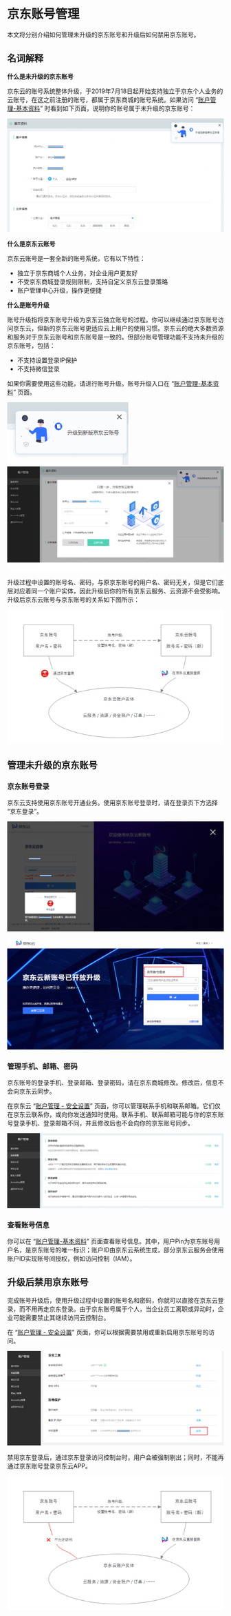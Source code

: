 # 京东账号管理

本文将分别介绍如何管理未升级的京东账号和升级后如何禁用京东账号。

## 名词解释
**什么是未升级的京东账号**

京东云的账号系统整体升级，于2019年7月18日起开始支持独立于京东个人业务的云账号，在这之前注册的账号，都属于京东商城的账号系统。如果访问 “[账户管理-基本资料](https://uc.jdcloud.com/account/basic-info)” 时看到如下页面，说明你的账号属于未升级的京东账号：

![](../../../image/User/Account-Mgmt/jdInfo1.PNG)

**什么是京东云账号**

京东云账号是一套全新的账号系统，它有以下特性：
* 独立于京东商城个人业务，对企业用户更友好
* 不受京东商城登录规则限制，支持自定义京东云登录策略
* 账户管理中心升级，操作更便捷

**什么是账号升级**

账号升级指将京东账号升级为京东云独立账号的过程。你可以继续通过京东账号访问京东云，但新的京东云账号更适应云上用户的使用习惯。京东云的绝大多数资源和服务对于京东云账号和京东账号是一致的。但部分账号管理功能不支持未升级的京东账号，包括：
* 不支持设置登录IP保护
* 不支持微信登录

如果你需要使用这些功能，请进行账号升级。账号升级入口在 “[账户管理-基本资料](https://uc.jdcloud.com/account/basic-info)” 页面。

![](../../../image/User/Account-Mgmt/uc-upgrade0.PNG)
![](../../../image/User/Account-Mgmt/uc-upgrade1.PNG)

升级过程中设置的账号名、密码，与原京东账号的用户名、密码无关，但是它们底层对应着同一个账户实体，因此升级后你的所有京东云服务、云资源不会受影响。升级后京东云账号与京东账号的关系如下图所示：

![](../../../image/User/Account-Mgmt/relationship.png)

## 管理未升级的京东账号
### 京东账号登录

京东云支持使用京东账号开通业务。使用京东账号登录时，请在登录页下方选择 “京东登录”。

![](../../../image/User/Account-Mgmt/login2-1030.png)

![](../../../image/User/Account-Mgmt/log4.png)

### 管理手机、邮箱、密码

京东账号的登录手机、登录邮箱、登录密码，请在京东商城修改。修改后，信息不会向京东云同步。

在京东云 “[账户管理 - 安全设置](https://uc.jdcloud.com/account/security-settings)” 页面，你可以管理联系手机和联系邮箱。它们仅在京东云联系你，或向你发送通知时使用。联系手机、联系邮箱可能与你的京东账号登录手机、登录邮箱不同，并且修改后也不会向你的京东账号同步。

![](../../../image/User/Account-Mgmt/safe8.PNG)

### 查看账号信息

你可以在 “[账户管理-基本资料](https://uc.jdcloud.com/account/basic-info)” 页面查看账号信息。其中，用户Pin为京东账号用户名，是京东账号的唯一标识；账户ID由京东云系统生成，部分京东云服务会使用账户ID实现账号间授权，例如访问控制（IAM）。

## 升级后禁用京东账号

完成账号升级后，使用升级过程中设置的账号名和密码，你就可以直接在京东云登录，而不用再走京东登录。由于京东账号属于个人，当企业员工离职或异动时，企业可能需要禁止其继续访问云控制台。

在 “[账户管理 - 安全设置](https://uc.jdcloud.com/account/security-settings)” 页面，你可以根据需要禁用或重新启用京东账号的访问。

![](../../../image/User/Account-Mgmt/safe9.png)

禁用京东登录后，通过京东登录访问控制台时，用户会被强制剔出；同时，不能再通过京东账号登录京东云APP。

![](../../../image/User/Account-Mgmt/relationship1.png)

